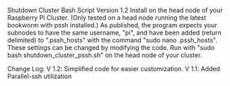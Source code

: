 Shutdown Cluster Bash Script
Version 1.2
Install on the head node of your Raspberry Pi Cluster. (Only tested on a head node running the latest bookworm with pssh installed.)
As published, the program expects your subnodes to have the same username, "pi", and have been added (return delimited) to ".pssh_hosts" with the command "sudo nano .pssh_hosts".
These settings can be changed by modifying the code.
Run with "sudo bash shutdown_cluster_pssh.sh" on the head node of your cluster.

Change Log:
V 1.2: Simplified code for easier customization.
V 1.1: Added Parallel-ssh utilization
